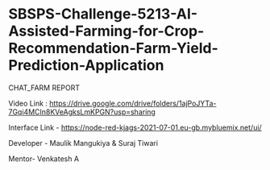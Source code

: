# SBSPS-Challenge-5213-AI-Assisted-Farming-for-Crop-Recommendation-Farm-Yield-Prediction-Application
CHAT_FARM REPORT 





Video Link : https://drive.google.com/drive/folders/1ajPoJYTa-7Gqi4MCIn8KVeAgksLmKPGN?usp=sharing



Interface Link - https://node-red-kjags-2021-07-01.eu-gb.mybluemix.net/ui/






Developer - Maulik Mangukiya & Suraj Tiwari







Mentor- Venkatesh A

